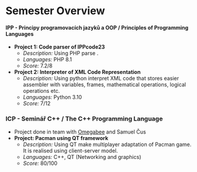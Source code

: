 # Semester Overview

#### IPP - Principy programovacích jazyků a OOP / Principles of Programming Languages
- **Project 1: Code parser of IPPcode23**
  - _Description:_ Using PHP parse .
  - _Languages:_ PHP 8.1
  - _Score:_ 7.2/8
- **Project 2: Interpreter of XML Code Representation**
  - _Description:_ Using python interpret XML code that stores easier assembler with variables, frames, mathematical operations, logical operations etc.
  - _Languages:_ Python 3.10
  - _Score:_ 7/12

### ICP - Seminář C++ / The C++ Programming Language
- Project done in team with [Omegabee](https://github.com/Omegabee) and Samuel Čus
- **Project: Pacman using QT framework** 
  - _Description:_ Using QT make multiplayer adaptation of Pacman game. It is realised using client-server model.
  - _Languages:_ C++, QT (Networking and graphics)
  - _Score:_ 80/100
